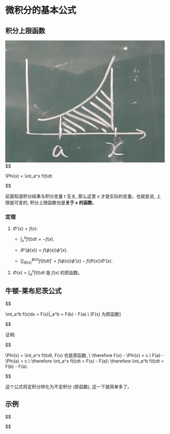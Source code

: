 # 微积分的基本公式
## 积分上限函数
![](../Images/5.3.1.png)
$$

\Phi(x) = \int_a^x f(t)dt

$$

前面知道积分结果与积分变量 $t$ 无关, 那么这里 $x$ 才是实际的变量。也就是说, 上限是可变的, 积分上限函数也是**关于 $x$ 的函数**。

### 定理
1. $\Phi'(x) = f(x)$.

    * $\int_x^a f(t)dt = -f(x)$.

    * $\Phi'(\phi(x)) = f(\phi(x))\phi'(x)$.

    * $[\int_{\Phi(x)}^{\phi(x)} f(t)dt]' = f(\phi(x))\phi'(x) - f(\Phi(x))\Phi'(x)$.

2. $\Phi(x) = \int_a^x f(t)dt$ 是 $f(x)$ 的原函数。

## 牛顿-莱布尼茨公式
$$

\int_a^b f(x)dx = F(x)|_a^b = F(b) - F(a).\\
[F(x) 为原函数]

$$

证明:

$$

\Phi(x) = \int_a^x f(t)dt, F(x) 也是原函数, \\
\therefore F(x) - \Phi(x) = c.\\
F(a) - \Phi(a) = c.\\
\therefore \int_a^x f(t)dt = F(x) - F(a)\\
\therefore \int_a^b f(t)dt = F(b) - F(a).

$$

这个公式将定积分转化为不定积分 (原函数), 这一下就简单多了。

## 示例
$$



$$